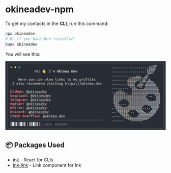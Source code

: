 # okineadev-npm

To get my contacts in the **CLI**, run this command:

```bash
npx okineadev
# Or if you have Bun installed
bunx okineadev
```

You will see this:

![screenshot](https://raw.githubusercontent.com/okineadev/okineadev-npm/refs/heads/main/assets/screenshot.png)

## 📦 Packages Used

- [ink](https://www.npmjs.com/package/ink) - React for CLIs
- [ink-link](https://www.npmjs.com/package/ink-link) - Link component for Ink
